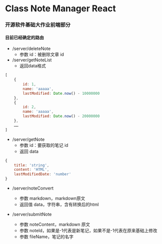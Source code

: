 # Class Note Manager React
### 开源软件基础大作业前端部分

#### 目前已经确定的路由
- /server/deleteNote
    - 参数 id：被删除文章 id 
- /server/getNoteList
    - 返回data格式
```js
[
    {
        id: 1,
        name: 'aaaaa',
        lastModified: Date.now() - 10000000
    },
    {
        id: 2,
        name: 'aaaaa',
        lastModified: Date.now() - 20000000
    },
    ……
]
```
- /server/getNote
    - 参数 id：要获取的笔记 id
    - 返回 data
```js
{
    title: 'string',
    content: 'HTML',
    lastModifiedDate: 'number'
}
```

- /server/noteConvert
    - 参数 markdown，markdown原文
    - 返回值 data，字符串，含有转换后的html

- /server/submitNote
    - 参数 noteContent，markdown 原文
    - 参数 noteId，如果是-1代表是新笔记，如果不是-1代表在原来基础上修改
    - 参数 fileName，笔记的名字 
